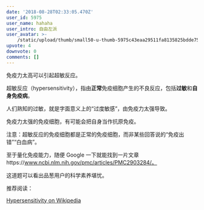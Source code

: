 ```yaml
---
date: '2018-08-28T02:33:05.470Z'
user_id: 5975
user_name: hahaha
user_intro: 自由左派
user_avatar: >-
    /static/upload/thumb/small50-u-thumb-5975c43eaa29511fa8135825bdde75424b5f2d727df2.png
upvote: 4
downvote: 0
comments: []
---
```


免疫力太高可以引起超敏反应。

超敏反应（hypersensitivity），指由**正常**免疫细胞产生的不良反应，包括**过敏**和**自身免疫病**。

人们熟知的过敏，就是字面意义上的“过度敏感”，由免疫力太强导致。

免疫力太强的免疫细胞，有可能会把自身当作抗原免疫。

注意：超敏反应的免疫细胞都是正常的免疫细胞，而非某些回答说的“免疫出错”“白血病”。

至于量化免疫能力，随便 Google 一下就能找到一片文章https://www.ncbi.nlm.nih.gov/pmc/articles/PMC2903284/。

这道题可以看出品葱用户的科学素养堪忧。

推荐阅读：

[Hypersensitivity on Wikipedia](https://en.wikipedia.org/wiki/Hypersensitivity)
